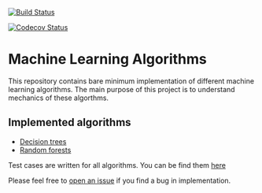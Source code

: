 [![Build Status](https://travis-ci.org/nitinai/ml_algorithms.svg?branch=master)](https://travis-ci.org/nitinai/ml_algorithms)

[![Codecov Status](https://codecov.io/gh/nitinai/ml_algorithms/badge.svg?branch=master&service=github)](https://codecov.io/gh/nitinai/ml_algorithms)


# Machine Learning Algorithms

This repository contains bare minimum implementation of different machine learning algorithms. The main purpose of this project is to understand mechanics of these algorthms.

## Implemented algorithms 
* [Decision trees](mllearn/ensemble/forest.py)
* [Random forests](mllearn/tree/tree.py)

Test cases are written for all algorithms. You can be find them [here](mllearn/tests)

Please feel free to [open an issue](https://github.com/nitinai/ml_algorithms/issues/new) if you find a bug in implementation.

